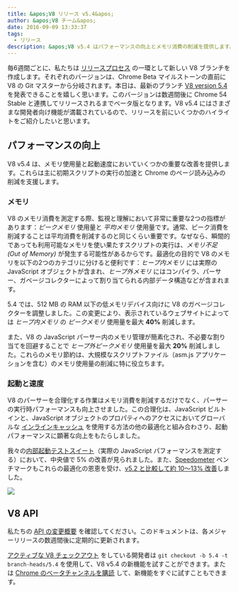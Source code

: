 ```yaml
---
title: &apos;V8 リリース v5.4&apos;
author: &apos;V8 チーム&apos;
date: 2016-09-09 13:33:37
tags:
  - リリース
description: &apos;V8 v5.4 はパフォーマンスの向上とメモリ消費の削減を提供します。&apos;
---
```

毎6週間ごとに、私たちは [リリースプロセス](/docs/release-process) の一環として新しい V8 ブランチを作成します。それぞれのバージョンは、Chrome Beta マイルストーンの直前に V8 の Git マスターから分岐されます。本日は、最新のブランチ [V8 version 5.4](https://chromium.googlesource.com/v8/v8.git/+log/branch-heads/5.4) を発表できることを嬉しく思います。このバージョンは数週間後に Chrome 54 Stable と連携してリリースされるまでベータ版となります。V8 v5.4 にはさまざまな開発者向け機能が満載されているので、リリースを前にいくつかのハイライトをご紹介したいと思います。

<!--truncate-->
## パフォーマンスの向上

V8 v5.4 は、メモリ使用量と起動速度においていくつかの重要な改善を提供します。これらは主に初期スクリプトの実行の加速と Chrome のページ読み込みの削減を支援します。

### メモリ

V8 のメモリ消費を測定する際、監視と理解において非常に重要な2つの指標があります：_ピークメモリ_ 使用量と _平均メモリ_ 使用量です。通常、ピーク消費を削減することは平均消費を削減するのと同じくらい重要です。なぜなら、瞬間的であっても利用可能なメモリを使い果たすスクリプトの実行は、_メモリ不足 (Out of Memory)_ が発生する可能性があるからです。最適化の目的で V8 のメモリを以下の2つのカテゴリに分けると便利です：_ヒープ内メモリ_ には実際の JavaScript オブジェクトが含まれ、_ヒープ外メモリ_ にはコンパイラ、パーサー、ガベージコレクターによって割り当てられる内部データ構造などが含まれます。

5.4 では、512 MB の RAM 以下の低メモリデバイス向けに V8 のガベージコレクターを調整しました。この変更により、表示されているウェブサイトによっては _ヒープ内メモリ_ の _ピークメモリ_ 使用量を最大 **40%** 削減します。

また、V8 の JavaScript パーサー内のメモリ管理が簡素化され、不必要な割り当てを回避することで _ヒープ外ピークメモリ_ 使用量を最大 **20%** 削減しました。これらのメモリ節約は、大規模なスクリプトファイル（asm.js アプリケーションを含む）のメモリ使用量の削減に特に役立ちます。

### 起動と速度

V8 のパーサーを合理化する作業はメモリ消費を削減するだけでなく、パーサーの実行時パフォーマンスも向上させました。この合理化は、JavaScript ビルトインと、JavaScript オブジェクトのプロパティへのアクセスにおいてグローバルな [インラインキャッシュ](https://en.wikipedia.org/wiki/Inline_caching) を使用する方法の他の最適化と組み合わさり、起動パフォーマンスに顕著な向上をもたらしました。

我々の[内部起動テストスイート](https://www.youtube.com/watch?v=xCx4uC7mn6Y)（実際の JavaScript パフォーマンスを測定する）において、中央値で 5% の改善が見られました。また、[Speedometer](http://browserbench.org/Speedometer/) ベンチマークもこれらの最適化の恩恵を受け、[v5.2 と比較して約 10〜13% 改善](https://chromeperf.appspot.com/report?sid=f5414b72e864ffaa4fd4291fa74bf3fd7708118ba534187d36113d8af5772c86&start_rev=393766&end_rev=416239)しました。

![](/_img/v8-release-54/speedometer.png)

## V8 API

私たちの [API の変更概要](https://docs.google.com/document/d/1g8JFi8T_oAE_7uAri7Njtig7fKaPDfotU6huOa1alds/edit) を確認してください。このドキュメントは、各メジャーリリースの数週間後に定期的に更新されます。

[アクティブな V8 チェックアウト](/docs/source-code#using-git) をしている開発者は `git checkout -b 5.4 -t branch-heads/5.4` を使用して、V8 v5.4 の新機能を試すことができます。または [Chrome のベータチャンネルを購読](https://www.google.com/chrome/browser/beta.html) して、新機能をすぐに試すこともできます。
